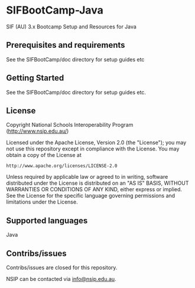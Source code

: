 # SIFBootCamp-Java

SIF (AU) 3.x Bootcamp Setup and Resources for Java

## Prerequisites and requirements

See the SIFBootCamp/doc directory for setup guides etc

## Getting Started

See the SIFBootCamp/doc directory for setup guides etc.

## License

Copyright National Schools Interoperability Program (http://www.nsip.edu.au/)

Licensed under the Apache License, Version 2.0 (the "License");
you may not use this repository except in compliance with the License.
You may obtain a copy of the License at

    http://www.apache.org/licenses/LICENSE-2.0

Unless required by applicable law or agreed to in writing, software
distributed under the License is distributed on an "AS IS" BASIS,
WITHOUT WARRANTIES OR CONDITIONS OF ANY KIND, either express or implied.
See the License for the specific language governing permissions and
limitations under the License.

## Supported languages

Java

## Contribs/issues

Contribs/issues are closed for this repository.

NSIP can be contacted via info@nsip.edu.au.

